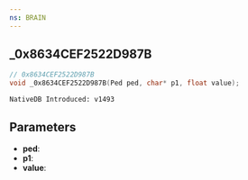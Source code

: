 ```yaml
---
ns: BRAIN
---
```

## _0x8634CEF2522D987B

```c
// 0x8634CEF2522D987B
void _0x8634CEF2522D987B(Ped ped, char* p1, float value);
```

```
NativeDB Introduced: v1493
```

## Parameters
* **ped**:
* **p1**:
* **value**:
